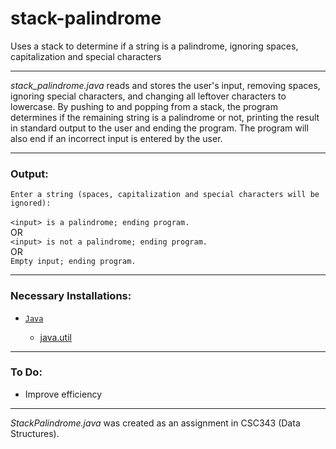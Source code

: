 # stack-palindrome
Uses a stack to determine if a string is a palindrome, ignoring spaces, capitalization and special characters

---

*stack_palindrome.java* reads and stores the user's input, removing spaces, ignoring special characters, and changing all leftover characters to lowercase. By pushing to and popping from a stack, the program determines if the remaining string is a palindrome or not, printing the result in standard output to the user and ending the program. The program will also end if an incorrect input is entered by the user.

---

<h3>Output:</h3>

`Enter a string (spaces, capitalization and special characters will be ignored):`<br><br>`<input> is a palindrome; ending program.
`<br>OR<br>`<input> is not a palindrome; ending program.`<br>OR<br>`Empty input; ending program.`

---

<h3>Necessary Installations:</h3>

* [`Java`](https://www.java.com/en/)

  * [java.util](https://docs.oracle.com/javase/7/docs/api/java/util/package-summary.html)

---

<h3>To Do:</h3>

* Improve efficiency

---

*StackPalindrome.java* was created as an assignment in CSC343 (Data Structures).
